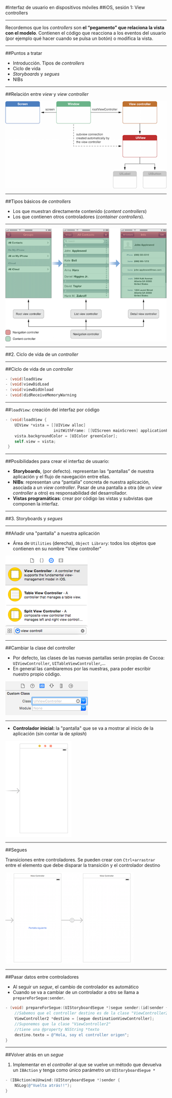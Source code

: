 #Interfaz de usuario en dispositivos móviles
##iOS, sesión 1: View controllers

---

Recordemos que los *controllers* son **el “pegamento” que relaciona la vista con el modelo**. Contienen el código que reacciona a los eventos del usuario (por ejemplo qué hacer cuando se pulsa un botón) o modifica la vista.


---

##Puntos a tratar

- Introducción. Tipos de *controllers*
- Ciclo de vida
- *Storyboards* y *segues*
- NIBs 

---

##Relación entre *view* y *view controller*

![](img/controller_vs_view.png) 

---

##Tipos básicos de *controllers*

- Los que muestran directamente contenido (*content controllers*)
- Los que contienen otros controladores (*container controllers*).

---

![](img/content_vs_container.png) 

---

##2. Ciclo de vida de un *controller*


---



##Ciclo de vida de un *controller*

```objectivec
- (void)loadView
- (void)viewDidLoad
- (void)viewDidUnload
- (void)didReceiveMemoryWarning
```

---

##`loadView`: creación del interfaz por código

```objectivec
- (void)loadView {
    UIView *vista = [[UIView alloc]
                     initWithFrame: [[UIScreen mainScreen] applicationFrame]];
    vista.backgroundColor = [UIColor greenColor];
    self.view = vista;
 }
```

---


##Posibilidades para crear el interfaz de usuario:

-  **Storyboards**, (por defecto). representan las “pantallas” de nuestra aplicación y el flujo de navegación entre ellas. 
- **NIBs**: representan una “pantalla” concreta de nuestra aplicación,  asociada a un *view controller*. Pasar de una pantalla a otra (de un *view controller* a otro) es responsabilidad del desarrollador. 
- **Vistas programáticas**: crear por código las vistas y subvistas que componen la interfaz.

---


##3. Storyboards y *segues*


---


##Añadir una "pantalla" a nuestra aplicación

- Área de `Utilities` (derecha), `Object Library`: todos los objetos que contienen en su nombre "View controller"

![](img/controllers_library.png) <!-- .element class="stretch" -->

---


##Cambiar la clase del controller

- Por defecto, las clases de las nuevas pantallas serán propias de Cocoa: `UIViewController`, `UITableViewController`,... 
- En general las cambiaremos por las nuestras, para poder escribir nuestro propio código.

![](img/controller_class.png) 


---

- **Controlador inicial:** la "pantalla" que se va a mostrar al inicio de la aplicación (sin contar la de *splash*)

![](img/controlador_inicial.png) 

---

##Segues

Transiciones entre controladores. Se pueden crear con `Ctrl+arrastrar` entre el elemento que debe disparar la transición y el controlador destino

![](img/segue.png) 


---

##Pasar datos entre controladores

-  Al seguir un *segue*, el cambio de controlador es automático
- Cuando se va a cambiar de un controlador a otro se llama a `prepareForSegue:sender`. 


```objectivec
- (void) prepareForSegue:(UIStoryboardSegue *)segue sender:(id)sender {
    //Sabemos que el controller destino es de la clase "ViewController2"
    ViewController2 *destino = [segue destinationViewController];
    //Suponemos que la clase "ViewController2"
    //tiene una @property NSString *texto
    destino.texto = @"Hola, soy el controller origen";
}
```

---

##Volver atrás en un *segue*

1. Implementar en el *controller* al que se vuelve un método que devuelva un `IBAction` y tenga como único parámetro un `UIStoryboardSegue *`

```objectivec
- (IBAction)miUnwind:(UIStoryboardSegue *)sender {
    NSLog(@"Vuelta atrás!!");
}
```

